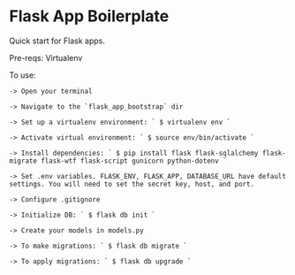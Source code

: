 # Flask App Boilerplate

Quick start for Flask apps.

Pre-reqs: Virtualenv

To use:
    
    -> Open your terminal

    -> Navigate to the `flask_app_bootstrap` dir

    -> Set up a virtualenv environment: ` $ virtualenv env `

    -> Activate virtual environment: ` $ source env/bin/activate `

    -> Install dependencies: ` $ pip install flask flask-sqlalchemy flask-migrate flask-wtf flask-script gunicorn python-dotenv `

    -> Set .env variables. FLASK_ENV, FLASK_APP, DATABASE_URL have default settings. You will need to set the secret key, host, and port.

    -> Configure .gitignore

    -> Initialize DB: ` $ flask db init `

    -> Create your models in models.py

    -> To make migrations: ` $ flask db migrate `

    -> To apply migrations: ` $ flask db upgrade `
